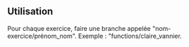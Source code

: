 ## Utilisation

Pour chaque exercice, faire une branche appelée "nom-exercice/prénom_nom". Exemple : "functions/claire_vannier.
